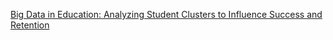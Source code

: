 [Big Data in Education: Analyzing Student Clusters to Influence Success and Retention](https://tanzu.vmware.com/content/blog/big-data-in-education-analyzing-student-clusters-to-influence-success-and-retention)
